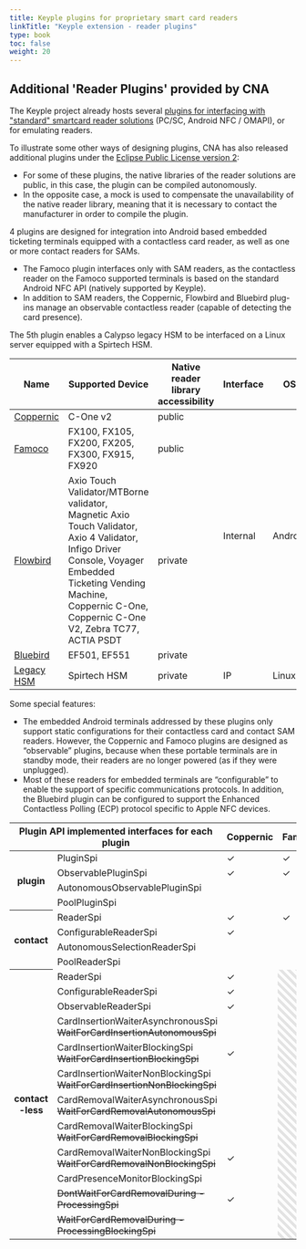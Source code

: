 ```yaml
---
title: Keyple plugins for proprietary smart card readers
linkTitle: "Keyple extension - reader plugins"
type: book
toc: false
weight: 20
---
```


## Additional 'Reader Plugins' provided by CNA
The Keyple project already hosts several [plugins for interfacing with "standard" smartcard reader solutions](https://keyple.org/components/standard-reader-plugins/) (PC/SC, Android NFC / OMAPI), or for emulating readers.

To illustrate some other ways of designing plugins, CNA has also released additional plugins under the [Eclipse Public License version 2](https://www.eclipse.org/legal/epl-2.0/):
- For some of these plugins, the native libraries of the reader solutions are public, in this case, the plugin can be compiled autonomously.
- In the opposite case, a mock is used to compensate the unavailability of the native reader library, meaning that it is necessary to contact the manufacturer in order to compile the plugin.

4 plugins are designed for integration into Android based embedded ticketing terminals equipped with a contactless card reader, as well as one or more contact readers for SAMs.
- The Famoco plugin interfaces only with SAM readers, as the contactless reader on the Famoco supported terminals is based on the standard Android NFC API (natively supported by Keyple).
- In addition to SAM readers, the Coppernic, Flowbird and Bluebird plug-ins manage an observable contactless reader (capable of detecting the card presence).

The 5th plugin enables a Calypso legacy HSM to be interfaced on a Linux server equipped with a Spirtech HSM.

<table id="external-resource-table-1" class="table table-striped">
    <thead>
    <tr>
        <th scope="col" class="text-center">Name</th>
        <th scope="col" class="text-center">Supported Device</th>
        <th scope="col" class="text-center">Native reader library accessibility</th>
        <th scope="col" class="text-center">Interface</th>
        <th scope="col" class="text-center">OS</th>
        <th scope="col" class="text-center">Language</th>
    </tr>
    </thead>
    <tbody id="external-resource-table-1-content">
    <tr>
        <td class="text-center"><a href="https://github.com/calypsonet/keyple-plugin-cna-coppernic-cone2-java-lib" target="_blank" rel="noopener">Coppernic</a></td>
        <td class="text-center">C-One v2</td>
        <td class="text-center">public</td>
        <td class="text-center" rowspan="4">Internal</td>
        <td class="text-center" rowspan="4">Android</td>
        <td class="text-center" rowspan="4">Kotlin</td>
    </tr>
    <tr>
        <td class="text-center"><a href="https://github.com/calypsonet/keyple-plugin-cna-famoco-se-communication-java-lib" target="_blank" rel="noopener">Famoco</a></td>
        <td class="text-center">FX100, FX105, FX200, FX205, FX300, FX915, FX920</td>
        <td class="text-center">public</td>
    </tr>
    <tr>
        <td class="text-center"><a href="https://github.com/calypsonet/keyple-plugin-cna-flowbird-android-java-lib" target="_blank" rel="noopener">Flowbird</a></td>
        <td class="text-center">Axio Touch Validator/MTBorne validator, Magnetic Axio Touch Validator, Axio 4 Validator, Infigo Driver Console, Voyager Embedded Ticketing Vending Machine, Coppernic C-One, Coppernic C-One V2, Zebra TC77, ACTIA PSDT</td>
        <td class="text-center">private</td>
    </tr>
    <tr>
        <td class="text-center"><a href="https://github.com/calypsonet/keyple-plugin-cna-bluebird-specific-nfc-java-lib" target="_blank" rel="noopener">Bluebird</a></td>
        <td class="text-center">EF501, EF551</td>
        <td class="text-center">private</td>
    </tr>
    <tr>
        <td class="text-center"><a href="https://github.com/calypsonet/keyple-plugin-cna-legacyhsm-java-lib" target="_blank" rel="noopener">Legacy HSM</a></td>
        <td class="text-center">Spirtech HSM</td>
        <td class="text-center">private</td>
        <td class="text-center">IP</td>
        <td class="text-center">Linux</td>
        <td class="text-center">Java</td>
    </tr>
    </tbody>
</table>

Some special features:
- The embedded Android terminals addressed by these plugins only support static configurations for their contactless card and contact SAM readers. However, the Coppernic and Famoco plugins are designed as “observable” plugins, because when these portable terminals are in standby mode, their readers are no longer powered (as if they were unplugged).
- Most of these readers for embedded terminals are “configurable” to enable the support of specific communications protocols. In addition, the Bluebird plugin can be configured to support the Enhanced Contactless Polling (ECP) protocol specific to Apple NFC devices.
<script type="text/javascript">
document.body.onload = function() {
    initExternalResourceTable("external-resource-table-1");
    initExternalResourceTable("external-resource-table-2");
    initExternalResourceTable("external-resource-table-3");
};
</script>

<style>
    .rotated {
        writing-mode: sideways-lr; text-orientation: mixed;
    }
    .rotatedd {
        writing-mode: vertical-rl; text-orientation: mixed;
    }
    .rotateddd {
        transform: rotate(-90deg);
    }
    .hachured {
        background-image: repeating-linear-gradient(
        45deg,
        transparent,
        transparent 5px,
        rgba(0, 0, 0, 0.1) 5px,
        rgba(0, 0, 0, 0.1) 10px
        );
        color: black;
    }
</style>
<table>
	<thead>
		<tr>
			<th scope="col" colspan="2">Plugin API implemented interfaces for each plugin</th>
			<th scope="col">Coppernic</th>
			<th scope="col">Famoco</th>
			<th scope="col">Flowbird</th>
			<th scope="col">Bluebird</th>
			<th scope="col">Legacy<br>HSM</th>			
		</tr>
	</thead>
	<tbody>
		<tr>
			<th scope="rowgroup" rowspan="4">plugin</th>
			<td>PluginSpi</td>
			<td>✓</td>
			<td>✓</td>
			<td>✓</td>
			<td>✓</td>
			<td>✓</td>
		</tr>
		<tr>
			<td>ObservablePluginSpi</td>
			<td>✓</td>
			<td>✓</td>
			<td></td>
			<td></td>
			<td></td>
		</tr>
		<tr>
			<td>AutonomousObservablePluginSpi</td>
			<td></td>
			<td></td>
			<td></td>
			<td></td>
			<td></td>
		</tr>
		<tr>
			<td>PoolPluginSpi</td>
			<td></td>
			<td></td>
			<td></td>
			<td></td>
			<td>✓</td>
		</tr>
		<tr>
			<th scope="rowgroup" rowspan="4">contact</th>
			<td>ReaderSpi</td>
			<td>✓</td>
			<td>✓</td>
			<td>✓</td>
			<td>✓</td>
			<td>✓</td>
		</tr>
		<tr>
			<td>ConfigurableReaderSpi</td>
			<td>✓</td>
			<td></td>
			<td></td>
			<td></td>
			<td></td>
		</tr>
		<tr>
			<td>AutonomousSelectionReaderSpi</td>
			<td></td>
			<td></td>
			<td></td>
			<td></td>
			<td></td>
		</tr>
		<tr>
			<td>PoolReaderSpi</td>
			<td></td>
			<td></td>
			<td></td>
			<td></td>
			<td>✓</td>
		</tr>
		<tr>
			<th scope="rowgroup" rowspan="12">contact<br>-less</th>
			<td>ReaderSpi</td>
			<td>✓</td>
			<td rowspan="12" class="hachured"></td>
			<td>✓</td>
			<td>✓</td>
			<td rowspan="12"  class="hachured"></td>
		</tr>
		<tr>
			<td>ConfigurableReaderSpi</td>
			<td>✓</td>
			<td>✓</td>
			<td>✓</td>
		</tr>
		<tr>
			<td>ObservableReaderSpi</td>
			<td>✓</td>
			<td>✓</td>
			<td>✓</td>
		</tr>
		<tr>
			<td>CardInsertionWaiterAsynchronousSpi<br><s>WaitForCardInsertionAutonomousSpi</s></td>
			<td></td>
			<td>✓</td>
			<td>✓</td>
		</tr>
		<tr>
			<td>CardInsertionWaiterBlockingSpi<br><s>WaitForCardInsertionBlockingSpi</s></td>
			<td>✓</td>
			<td></td>
			<td></td>
		</tr>
		<tr>
			<td>CardInsertionWaiterNonBlockingSpi<br><s>WaitForCardInsertionNonBlockingSpi</s></td>
			<td></td>
			<td></td>
			<td></td>
		</tr>
		<tr>
			<td>CardRemovalWaiterAsynchronousSpi<br><s>WaitForCardRemovalAutonomousSpi</s></td>
			<td></td>
			<td>✓</td>
			<td></td>
		</tr>
		<tr>
			<td>CardRemovalWaiterBlockingSpi<br><s>WaitForCardRemovalBlockingSpi</s></td>
			<td></td>
			<td></td>
			<td></td>
		</tr>
		<tr>
			<td>CardRemovalWaiterNonBlockingSpi<br><s>WaitForCardRemovalNonBlockingSpi</s></td>
			<td>✓</td>
			<td></td>
			<td>✓</td>
		</tr>
		<tr>
			<td>CardPresenceMonitorBlockingSpi</td>
			<td></td>
			<td></td>
			<td></td>
		</tr>
		<tr>
			<td><s>DontWaitForCardRemovalDuring
-ProcessingSpi</s></td>
			<td>✓</td>
			<td>✓</td>
			<td>✓</td>
		</tr>
		<tr>
			<td><s>WaitForCardRemovalDuring
-ProcessingBlockingSpi</s></td>
			<td></td>
			<td></td>
			<td></td>
		</tr>
	</tbody>
</table>